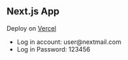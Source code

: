 ## Next.js App 
Deploy on [Vercel](https://nextjs-theta-one-37.vercel.app/)
<ul>
<li>Log in account: user@nextmail.com</li>
<li>Log in Password: 123456</li>
</ul>
